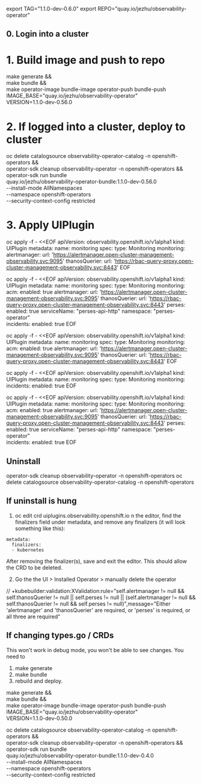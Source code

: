 export TAG="1.1.0-dev-0.6.0"
export REPO="quay.io/jezhu/observability-operator"

## 0. Login into a cluster

# 1. Build image and push to repo 
make generate && \
make bundle && \
make operator-image bundle-image operator-push bundle-push  \
    IMAGE_BASE="quay.io/jezhu/observability-operator" \
    VERSION=1.1.0-dev-0.56.0 

# 2. If logged into a cluster, deploy to cluster 
oc delete catalogsource observability-operator-catalog -n openshift-operators && \
operator-sdk cleanup observability-operator -n openshift-operators && \
operator-sdk run bundle \
    quay.io/jezhu/observability-operator-bundle:1.1.0-dev-0.56.0 \
    --install-mode AllNamespaces \
    --namespace openshift-operators \
    --security-context-config restricted


# 3. Apply UIPlugin
oc apply -f - <<EOF
apiVersion: observability.openshift.io/v1alpha1
kind: UIPlugin
metadata:
  name: monitoring
spec:
  type: Monitoring
  monitoring:
      alertmanager:
        url: 'https://alertmanager.open-cluster-management-observability.svc:9095'
      thanosQuerier:
        url: 'https://rbac-query-proxy.open-cluster-management-observability.svc:8443'
EOF

oc apply -f - <<EOF
apiVersion: observability.openshift.io/v1alpha1
kind: UIPlugin
metadata:
  name: monitoring
spec:
  type: Monitoring
  monitoring:
    acm: 
      enabled: true
      alertmanager:
        url: 'https://alertmanager.open-cluster-management-observability.svc:9095'
      thanosQuerier:
        url: 'https://rbac-query-proxy.open-cluster-management-observability.svc:8443'
    perses: 
      enabled: true
      serviceName: "perses-api-http"
      namespace: "perses-operator"  
    incidents: 
      enabled: true
EOF


oc apply -f - <<EOF
apiVersion: observability.openshift.io/v1alpha1
kind: UIPlugin
metadata:
  name: monitoring
spec:
  type: Monitoring
  monitoring:
    acm: 
      enabled: true
      alertmanager:
        url: 'https://alertmanager.open-cluster-management-observability.svc:9095'
      thanosQuerier:
        url: 'https://rbac-query-proxy.open-cluster-management-observability.svc:8443'
EOF

oc apply -f - <<EOF
apiVersion: observability.openshift.io/v1alpha1
kind: UIPlugin
metadata:
  name: monitoring
spec:
  type: Monitoring
  monitoring:
    incidents: 
      enabled: true
EOF


oc apply -f - <<EOF
apiVersion: observability.openshift.io/v1alpha1
kind: UIPlugin
metadata:
  name: monitoring
spec:
  type: Monitoring
  monitoring:
    acm: 
      enabled: true
      alertmanager:
        url: 'https://alertmanager.open-cluster-management-observability.svc:9095'
      thanosQuerier:
        url: 'https://rbac-query-proxy.open-cluster-management-observability.svc:8443'
    perses: 
      enabled: true
      serviceName: "perses-api-http"
      namespace: "perses-operator"  
    incidents: 
      enabled: true
EOF

## Uninstall 

operator-sdk cleanup observability-operator -n openshift-operators
oc delete catalogsource observability-operator-catalog -n openshift-operators

## If uninstall is hung 
1. oc edit crd uiplugins.observability.openshift.io
n the editor, find the finalizers field under metadata, and remove any finalizers (it will look something like this):
```
metadata:
  finalizers:
  - kubernetes
```
After removing the finalizer(s), save and exit the editor. This should allow the CRD to be deleted.

2. Go the the UI > Installed Operator > manually delete the operator 


// +kubebuilder:validation:XValidation:rule="self.alertmanager != null && self.thanosQuerier != null || self.perses != null || (self.alertmanager != null && self.thanosQuerier != null && self.perses != null)",message="Either 'alertmanager' and 'thanosQuerier' are required, or 'perses' is required, or all three are required"


## If changing types.go / CRDs
This won't work in debug mode, you won't be able to see changes. You need to 
1. make generate 
2. make bundle 
3. rebuild and deploy. 



make generate && \
make bundle && \
make operator-image bundle-image operator-push bundle-push  \
    IMAGE_BASE="quay.io/jezhu/observability-operator" \
    VERSION=1.1.0-dev-0.50.0 

oc delete catalogsource observability-operator-catalog -n openshift-operators && \
operator-sdk cleanup observability-operator -n openshift-operators && \
operator-sdk run bundle \
    quay.io/jezhu/observability-operator-bundle:1.1.0-dev-0.4.0 \
    --install-mode AllNamespaces \
    --namespace openshift-operators \
    --security-context-config restricted

